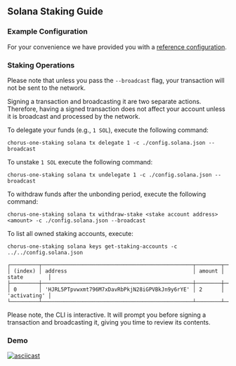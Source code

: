 ## Solana Staking Guide

### Example Configuration

For your convenience we have provided you with a [reference configuration](./example/config.solana.json).

### Staking Operations

Please note that unless you pass the `--broadcast` flag, your transaction will not be sent to the network.

Signing a transaction and broadcasting it are two separate actions. Therefore, having a signed transaction does not affect your account unless it is broadcast and processed by the network.

To delegate your funds (e.g., `1 SOL`), execute the following command:

```
chorus-one-staking solana tx delegate 1 -c ./config.solana.json --broadcast
```

To unstake `1 SOL` execute the following command:

```
chorus-one-staking solana tx undelegate 1 -c ./config.solana.json --broadcast
```

To withdraw funds after the unbonding period, execute the following command:

```
chorus-one-staking solana tx withdraw-stake <stake account address> <amount> -c ./config.solana.json --broadcast
```

To list all owned staking accounts, execute:

```
chorus-one-staking solana keys get-staking-accounts -c ../../config.solana.json

┌─────────┬────────────────────────────────────────────────┬────────┬──────────────┐
│ (index) │ address                                        │ amount │ state        │
├─────────┼────────────────────────────────────────────────┼────────┼──────────────┤
│ 0       │ 'HJRL5PTpvwxmt796M7xDavRbPkjN28iGPVBkJn9y6rYE' │ 2      │ 'activating' │
└─────────┴────────────────────────────────────────────────┴────────┴──────────────┘
```

Please note, the CLI is interactive. It will prompt you before signing a transaction and broadcasting it, giving you time to review its contents.

### Demo
[![asciicast](https://asciinema.org/a/A87sSIVlH22sL3WulcD0jdJIH.svg)](https://asciinema.org/a/A87sSIVlH22sL3WulcD0jdJIH)
